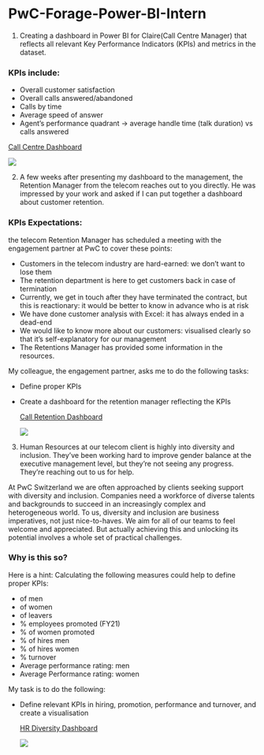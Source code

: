 # PwC-Forage-Power-BI-Intern


1. Creating a dashboard in Power BI for Claire(Call Centre Manager) that reflects all relevant Key Performance Indicators (KPIs) and metrics in the dataset. 

### KPIs include:
- Overall customer satisfaction
- Overall calls answered/abandoned
- Calls by time
- Average speed of answer
- Agent’s performance quadrant -> average handle time (talk duration) vs calls answered

[Call Centre Dashboard](https://github.com/prashantsingh8962/PwC-Forage-Power-BI-Intern/blob/main/Dashboard/pwc.pbix)

<img src="https://github.com/prashantsingh8962/PwC_Forage_PowerBI_Intern/blob/main/Resources/PwC%20Call%20Centre.png" class="center">



2. A few weeks after presenting my dashboard to the management, the Retention Manager from the telecom reaches out to you directly. He was impressed by your work and asked if I can put together a dashboard about customer retention.

### KPIs Expectations:
the telecom Retention Manager has scheduled a meeting with the engagement partner at PwC to cover these points:

- Customers in the telecom industry are hard-earned: we don’t want to lose them
- The retention department is here to get customers back in case of termination 
- Currently, we get in touch after they have terminated the contract, but this is reactionary: it would be better to know in advance who is at risk 
- We have done customer analysis with Excel: it has always ended in a dead-end
- We would like to know more about our customers: visualised clearly so that it’s self-explanatory for our management
- The Retentions Manager has provided some information in the resources.

My colleague, the engagement partner, asks me to do the following tasks:

- Define proper KPIs
- Create a dashboard for the retention manager reflecting the KPIs

  [Call Retention Dashboard](https://github.com/prashantsingh8962/PwC-Forage-Power-BI-Intern/blob/main/Dashboard/Pwc.Retention.pbix)

  <img src="https://github.com/prashantsingh8962/PwC_Forage_PowerBI_Intern/blob/main/Resources/PwC%20Retention.png" class="center">




3. Human Resources at our telecom client is highly into diversity and inclusion. They’ve been working hard to improve gender balance at the executive management level, but they’re not seeing any progress. They’re reaching out to us for help.

At PwC Switzerland we are often approached by clients seeking support with diversity and inclusion. Companies need a workforce of diverse talents and backgrounds to succeed in an increasingly complex and heterogeneous world. To us, diversity and inclusion are business imperatives, not just nice-to-haves. We aim for all of our teams to feel welcome and appreciated. But actually achieving this and unlocking its potential involves a whole set of practical challenges.

### Why is this so?
Here is a hint: Calculating the following measures could help to define proper KPIs:

- of men
- of women
- of leavers
- % employees promoted (FY21)
- % of women promoted
- % of hires men
- % of hires women
- % turnover 
- Average performance rating: men
- Average Performance rating: women

My task is to do the following:
- Define relevant KPIs in hiring, promotion, performance and turnover, and create a visualisation

  [HR Diversity Dashboard](https://github.com/prashantsingh8962/PwC-Forage-Power-BI-Intern/blob/main/Dashboard/PWC_diversity.pbix)

  <img src="https://github.com/prashantsingh8962/PwC_Forage_PowerBI_Intern/blob/main/Resources/PwC%20HR%20Diversity.png" class="center">
